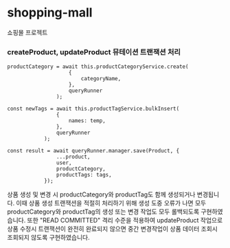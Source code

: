 # shopping-mall
쇼핑몰 프로젝트


### createProduct, updateProduct 뮤테이션 트랜잭션 처리
```
productCategory = await this.productCategoryService.create(
                    {
                        categoryName,
                    },
                    queryRunner
                );
                
const newTags = await this.productTagService.bulkInsert(
                {
                    names: temp,
                },
                queryRunner
            );
            
const result = await queryRunner.manager.save(Product, {
                ...product,
                user,
                productCategory,
                productTags: tags,
            });
```
상품 생성 및 변경 시 productCategory와 productTag도 함께 생성되거나 변경됩니다.
이때 상품 생성 트랜잭션을 적절히 처리하기 위해 생성 도중 오류가 나면 모두 productCategory와 productTag의 생성 또는 변경 작업도 모두 롤백되도록 구현하였습니다.
또한 "READ COMMITTED" 격리 수준을 적용하여 updateProduct 작업으로 상품 수정시 트랜잭션이 완전히 완료되지 않으면 중간 변경작업이 상품 데이터 조회시 조회되지 않도록 구현하였습니다.
